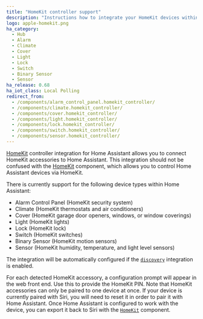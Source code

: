 ```yaml
---
title: "HomeKit controller support"
description: "Instructions how to integrate your HomeKit devices within Home Assistant."
logo: apple-homekit.png
ha_category:
  - Hub
  - Alarm
  - Climate
  - Cover
  - Light
  - Lock
  - Switch
  - Binary Sensor
  - Sensor
ha_release: 0.68
ha_iot_class: Local Polling
redirect_from:
  - /components/alarm_control_panel.homekit_controller/
  - /components/climate.homekit_controller/
  - /components/cover.homekit_controller/
  - /components/light.homekit_controller/
  - /components/lock.homekit_controller/
  - /components/switch.homekit_controller/
  - /components/sensor.homekit_controller/
---
```


[HomeKit](https://developer.apple.com/homekit/) controller integration for Home Assistant allows you to connect HomeKit accessories to Home Assistant. This integration should not be confused with the [HomeKit](/components/homekit/) component, which allows you to control Home Assistant devices via HomeKit.

There is currently support for the following device types within Home Assistant:

- Alarm Control Panel (HomeKit security system)
- Climate (HomeKit thermostats and air conditioners)
- Cover (HomeKit garage door openers, windows, or window coverings)
- Light (HomeKit lights)
- Lock (HomeKit lock)
- Switch (HomeKit switches)
- Binary Sensor (HomeKit motion sensors)
- Sensor (HomeKit humidity, temperature, and light level sensors)

The integration will be automatically configured if the [`discovery`](/components/discovery/) integration is enabled.

For each detected HomeKit accessory, a configuration prompt will appear in the web front end. Use this to provide the HomeKit PIN. Note that HomeKit accessories can only be paired to one device at once. If your device is currently paired with Siri, you will need to reset it in order to pair it with Home Assistant. Once Home Assistant is configured to work with the device, you can export it back to Siri with the [`HomeKit`](/components/homekit/) component.
